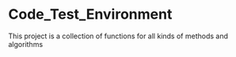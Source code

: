 # Code_Test_Environment
This project is a collection of functions for all kinds of methods and algorithms
